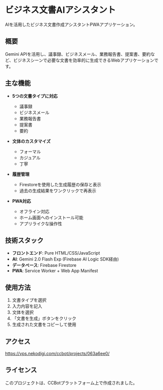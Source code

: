 # ビジネス文書AIアシスタント

AIを活用したビジネス文書作成アシスタントPWAアプリケーション。

## 概要

Gemini APIを活用し、議事録、ビジネスメール、業務報告書、提案書、要約など、ビジネスシーンで必要な文書を効率的に生成できるWebアプリケーションです。

## 主な機能

- **5つの文書タイプに対応**
  - 議事録
  - ビジネスメール
  - 業務報告書
  - 提案書
  - 要約

- **文体のカスタマイズ**
  - フォーマル
  - カジュアル
  - 丁寧

- **履歴管理**
  - Firestoreを使用した生成履歴の保存と表示
  - 過去の生成結果をワンクリックで再表示

- **PWA対応**
  - オフライン対応
  - ホーム画面へのインストール可能
  - アプリライクな操作性

## 技術スタック

- **フロントエンド**: Pure HTML/CSS/JavaScript
- **AI**: Gemini 2.0 Flash Exp (Firebase AI Logic SDK経由)
- **データベース**: Firebase Firestore
- **PWA**: Service Worker + Web App Manifest

## 使用方法

1. 文書タイプを選択
2. 入力内容を記入
3. 文体を選択
4. 「文書を生成」ボタンをクリック
5. 生成された文書をコピーして使用

## アクセス

https://vps.nekodigi.com/ccbot/projects/063a6ee0/

## ライセンス

このプロジェクトは、CCBotプラットフォーム上で作成されました。
